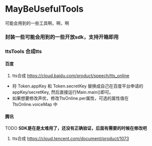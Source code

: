 # MayBeUsefulTools
可能会用到的一些工具啊，啊，啊

### 封装一些可能会用到的一些开放sdk，支持开箱即用

### ttsTools 合成tts

#### 百度

1. tts合成 https://cloud.baidu.com/product/speech/tts_online  
- 将 Token.appKey 和 Token.secretKey 替换成自己在百度平台申请的appKey/secretKey,
然后直接运行Main.main()即可。  
- 如果想要修改声优，修改TtsOnline.per属性，可选的属性值在 TtsOnline.voiceMap 中

#### 腾讯

TODO **SDK是在是太难用了，还没有正确验证，后面有需要的时候在修改吧**

1. tts合成 https://cloud.tencent.com/document/product/1073